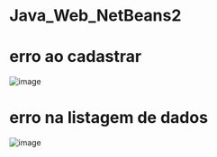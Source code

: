 # Java_Web_NetBeans2

# erro ao cadastrar
![image](https://github.com/Jairo-GitHub-Principal/Java_Web_NetBeans2/assets/106206316/599657be-2b15-4647-80c8-3dd56664bc73)

# erro na listagem de dados

![image](https://github.com/Jairo-GitHub-Principal/Java_Web_NetBeans2/assets/106206316/3fab18af-91b5-466a-a5b2-7940ef35f00b)
